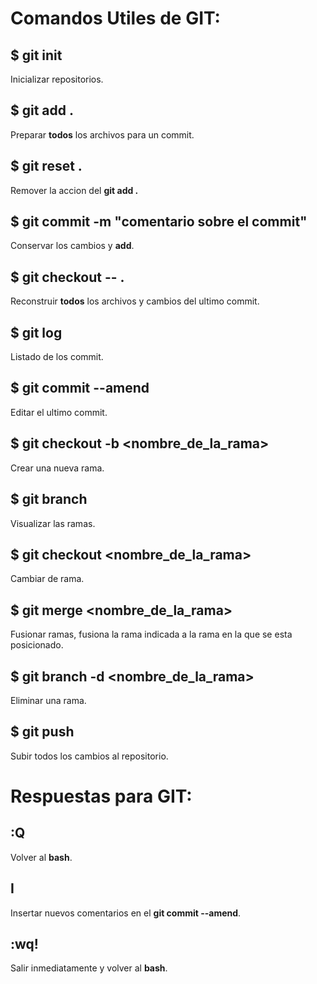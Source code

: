 # Comandos Utiles de GIT:

## $ git init
Inicializar repositorios.

## $ git add .
Preparar **todos** los archivos para un commit.

## $ git reset .
Remover la accion del **git add .**

## $ git commit -m "comentario sobre el commit"
Conservar los cambios y **add**.

## $ git checkout -- .
Reconstruir **todos** los archivos y cambios del ultimo commit.

## $ git log
Listado de los commit.

## $ git commit --amend
Editar el ultimo commit.

## $ git checkout -b <nombre_de_la_rama>
Crear una nueva rama.

## $ git branch
Visualizar las ramas.

## $ git checkout <nombre_de_la_rama>
Cambiar de rama.

## $ git merge <nombre_de_la_rama>
Fusionar ramas, fusiona la rama indicada a la rama en la que se esta posicionado.

## $ git branch -d <nombre_de_la_rama>
Eliminar una rama.

## $ git push
Subir todos los cambios al repositorio.



# Respuestas para GIT:

## :Q
Volver al **bash**.

## I
Insertar nuevos comentarios en el **git commit --amend**.

## :wq! 
Salir inmediatamente y volver al **bash**.
